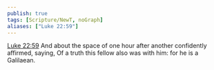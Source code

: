```yaml
---
publish: true
tags: [Scripture/NewT, noGraph]
aliases: ["Luke 22:59"]
---
```

[Luke 22:59](https://churchofjesuschrist.org/study/scriptures/nt/luke/22?lang=eng&id=p59#p59) And about the space of one hour after another confidently affirmed, saying, Of a truth this fellow also was with him: for he is a Galilaean.
